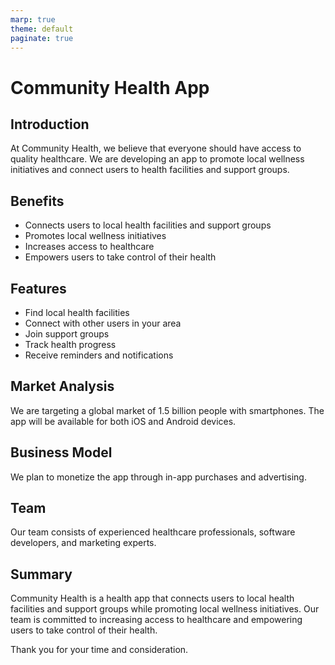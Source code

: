 ```yaml
---
marp: true
theme: default
paginate: true
---
```

# Community Health App

## Introduction

At Community Health, we believe that everyone should have access to quality healthcare. We are developing an app to promote local wellness initiatives and connect users to health facilities and support groups.

## Benefits

* Connects users to local health facilities and support groups
* Promotes local wellness initiatives
* Increases access to healthcare 
* Empowers users to take control of their health 

## Features

* Find local health facilities 
* Connect with other users in your area 
* Join support groups 
* Track health progress 
* Receive reminders and notifications 

## Market Analysis 

We are targeting a global market of 1.5 billion people with smartphones. The app will be available for both iOS and Android devices. 

## Business Model

We plan to monetize the app through in-app purchases and advertising. 

## Team 

Our team consists of experienced healthcare professionals, software developers, and marketing experts. 

## Summary

Community Health is a health app that connects users to local health facilities and support groups while promoting local wellness initiatives. Our team is committed to increasing access to healthcare and empowering users to take control of their health. 

Thank you for your time and consideration.
  